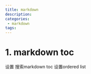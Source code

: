 ```yaml
---
title: markdown
description:
categories:
 - markdown
tags:
---
```


# 1. markdown toc 

设置 搜索markdown toc 设置ordered list